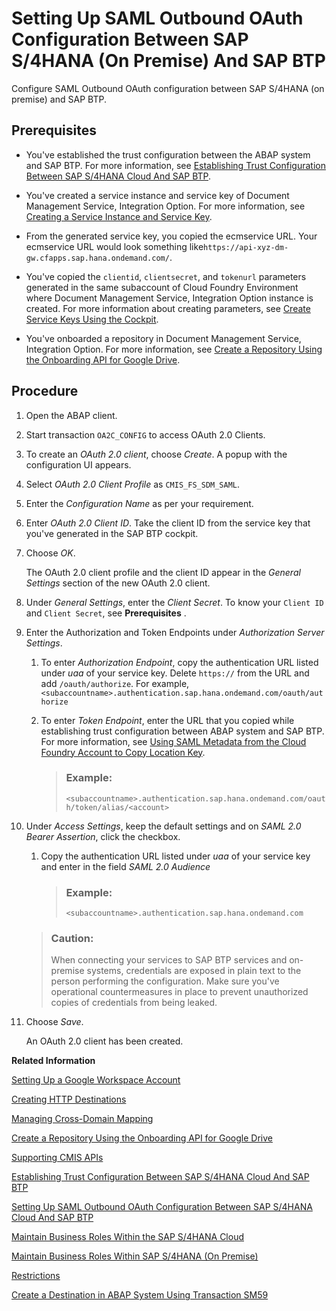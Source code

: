 <!-- loio699a106cf3984396be7d575ec880f3e0 -->

# Setting Up SAML Outbound OAuth Configuration Between SAP S/4HANA \(On Premise\) And SAP BTP

Configure SAML Outbound OAuth configuration between SAP S/4HANA \(on premise\) and SAP BTP.



<a name="loio699a106cf3984396be7d575ec880f3e0__prereq_x5f_gbb_5tb"/>

## Prerequisites

-   You've established the trust configuration between the ABAP system and SAP BTP. For more information, see [Establishing Trust Configuration Between SAP S/4HANA Cloud And SAP BTP](establishing-trust-configuration-between-sap-s-4hana-cloud-and-sap-btp-66f91a9.md).

-   You've created a service instance and service key of Document Management Service, Integration Option. For more information, see [Creating a Service Instance and Service Key](integration-option-guide/creating-a-service-instance-and-service-key-fe7f1e5.md).

-   From the generated service key, you copied the ecmservice URL. Your ecmservice URL would look something like`https://api-xyz-dm-gw.cfapps.sap.hana.ondemand.com/`.

-   You've copied the `clientid`, `clientsecret`, and `tokenurl` parameters generated in the same subaccount of Cloud Foundry Environment where Document Management Service, Integration Option instance is created. For more information about creating parameters, see [Create Service Keys Using the Cockpit](https://help.sap.com/viewer/65de2977205c403bbc107264b8eccf4b/Cloud/en-US/cdf4f200db3e4c248fa67401937b2f78.html).

-   You've onboarded a repository in Document Management Service, Integration Option. For more information, see [Create a Repository Using the Onboarding API for Google Drive](create-a-repository-using-the-onboarding-api-for-google-drive-90faa8c.md).



## Procedure

1.  Open the ABAP client.

2.  Start transaction `OA2C_CONFIG` to access OAuth 2.0 Clients.

3.  To create an *OAuth 2.0 client*, choose *Create*. A popup with the configuration UI appears.

4.  Select *OAuth 2.0 Client Profile* as `CMIS_FS_SDM_SAML`.

5.  Enter the *Configuration Name* as per your requirement.

6.  Enter *OAuth 2.0 Client ID*. Take the client ID from the service key that you've generated in the SAP BTP cockpit.

7.  Choose *OK*.

    The OAuth 2.0 client profile and the client ID appear in the *General Settings* section of the new OAuth 2.0 client.

8.  Under *General Settings*, enter the *Client Secret*. To know your `Client ID` and `Client Secret`, see **Prerequisites** .

9.  Enter the Authorization and Token Endpoints under *Authorization Server Settings*.

    1.  To enter *Authorization Endpoint*, copy the authentication URL listed under *uaa* of your service key. Delete `https://` from the URL and add `/oauth/authorize`. For example, `<subaccountname>.authentication.sap.hana.ondemand.com/oauth/authorize`

    2.  To enter *Token Endpoint*, enter the URL that you copied while establishing trust configuration between ABAP system and SAP BTP. For more information, see [Using SAML Metadata from the Cloud Foundry Account to Copy Location Key](using-saml-metadata-from-the-cloud-foundry-account-to-copy-location-key-74c177a.md).

        > ### Example:  
        > `<subaccountname>.authentication.sap.hana.ondemand.com/oauth/token/alias/<account>`


10. Under *Access Settings*, keep the default settings and on *SAML 2.0 Bearer Assertion*, click the checkbox.

    1.  Copy the authentication URL listed under *uaa* of your service key and enter in the field *SAML 2.0 Audience*

        > ### Example:  
        > `<subaccountname>.authentication.sap.hana.ondemand.com`


    > ### Caution:  
    > When connecting your services to SAP BTP services and on-premise systems, credentials are exposed in plain text to the person performing the configuration. Make sure you've operational countermeasures in place to prevent unauthorized copies of credentials from being leaked.

11. Choose *Save*.

    An OAuth 2.0 client has been created.


**Related Information**  


[Setting Up a Google Workspace Account](setting-up-a-google-workspace-account-9670f69.md "Create your Google Workspace Account to connect to Document Management Service, Integration Option.")

[Creating HTTP Destinations](creating-http-destinations-2b04ac7.md "Create destinations in your SAP BTP subaccount to connect Google Drive with Document Management Service, Integration Option.")

[Managing Cross-Domain Mapping](managing-cross-domain-mapping-96d2d97.md "Manage cross-domain mapping if your domain is different from the Google Workspace domain.")

[Create a Repository Using the Onboarding API for Google Drive](create-a-repository-using-the-onboarding-api-for-google-drive-90faa8c.md "Create your repository to Document Management Service, Integration Option as it's required for establishing a connection with Google Drive.")

[Supporting CMIS APIs](supporting-cmis-apis-4288da6.md "Following is a list of all supported CMIS (Content Management Interoperability Services) REST APIs.")

[Establishing Trust Configuration Between SAP S/4HANA Cloud And SAP BTP](establishing-trust-configuration-between-sap-s-4hana-cloud-and-sap-btp-66f91a9.md "To establish SAML trust to the identity providers generated in the SAP S/4HANA Cloud, import the SAML identity provider metadata to the Cloud Foundry account.")

[Setting Up SAML Outbound OAuth Configuration Between SAP S/4HANA Cloud And SAP BTP](setting-up-saml-outbound-oauth-configuration-between-sap-s-4hana-cloud-and-sap-btp-26f9c07.md "Configure SAML Outbound OAuth configuration between SAP S/4HANA Cloud and SAP BTP.")

[Maintain Business Roles Within the SAP S/4HANA Cloud](maintain-business-roles-within-the-sap-s-4hana-cloud-091973b.md "Create and maintain business roles based on the selected business catalogs.")

[Maintain Business Roles Within SAP S/4HANA \(On Premise\)](maintain-business-roles-within-sap-s-4hana-on-premise-d1999cf.md "You can define authorizations for your custom business roles in SAP S/4HANA (On Premise).")

[Restrictions](restrictions-ed62ee4.md "The following is a list of various restrictions provided by Google Drive APIs to support Google Workspace Integration.")

[Create a Destination in ABAP System Using Transaction SM59](create-a-destination-in-abap-system-using-transaction-sm59-d9e47b5.md "Create a destination in transaction SM59 to establish a connection to the SAP Document Management service.")

